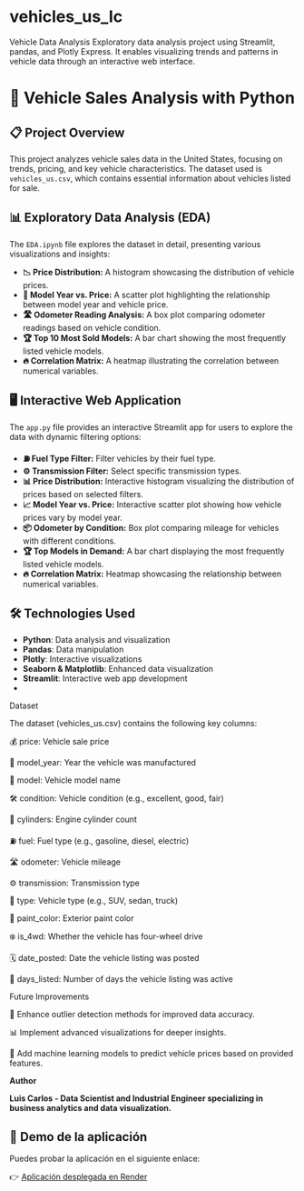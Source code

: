 # vehicles_us_lc
Vehicle Data Analysis  Exploratory data analysis project using Streamlit, pandas, and Plotly Express. It enables visualizing trends and patterns in vehicle data through an interactive web interface.
# 🚗 Vehicle Sales Analysis with Python

## 📋 Project Overview
This project analyzes vehicle sales data in the United States, focusing on trends, pricing, and key vehicle characteristics. The dataset used is `vehicles_us.csv`, which contains essential information about vehicles listed for sale.

## 📊 Exploratory Data Analysis (EDA)
The `EDA.ipynb` file explores the dataset in detail, presenting various visualizations and insights:

- **📉 Price Distribution:** A histogram showcasing the distribution of vehicle prices.
- **📅 Model Year vs. Price:** A scatter plot highlighting the relationship between model year and vehicle price.
- **🛣️ Odometer Reading Analysis:** A box plot comparing odometer readings based on vehicle condition.
- **🏆 Top 10 Most Sold Models:** A bar chart showing the most frequently listed vehicle models.
- **🔥 Correlation Matrix:** A heatmap illustrating the correlation between numerical variables.

## 🖥️ Interactive Web Application
The `app.py` file provides an interactive Streamlit app for users to explore the data with dynamic filtering options:

- **⛽ Fuel Type Filter:** Filter vehicles by their fuel type.
- **⚙️ Transmission Filter:** Select specific transmission types.
- **📊 Price Distribution:** Interactive histogram visualizing the distribution of prices based on selected filters.
- **📈 Model Year vs. Price:** Interactive scatter plot showing how vehicle prices vary by model year.
- **📦 Odometer by Condition:** Box plot comparing mileage for vehicles with different conditions.
- **🏆 Top Models in Demand:** A bar chart displaying the most frequently listed vehicle models.
- **🔥 Correlation Matrix:** Heatmap showcasing the relationship between numerical variables.

## 🛠️ Technologies Used
- **Python**: Data analysis and visualization
- **Pandas**: Data manipulation
- **Plotly**: Interactive visualizations
- **Seaborn & Matplotlib**: Enhanced data visualization
- **Streamlit**: Interactive web app development
- 
Dataset

The dataset (vehicles_us.csv) contains the following key columns:

💰 price: Vehicle sale price

📅 model_year: Year the vehicle was manufactured

🚗 model: Vehicle model name

🛠️ condition: Vehicle condition (e.g., excellent, good, fair)

🔧 cylinders: Engine cylinder count

⛽ fuel: Fuel type (e.g., gasoline, diesel, electric)

🛣️ odometer: Vehicle mileage

⚙️ transmission: Transmission type

🚜 type: Vehicle type (e.g., SUV, sedan, truck)

🎨 paint_color: Exterior paint color

❄️ is_4wd: Whether the vehicle has four-wheel drive

🗓️ date_posted: Date the vehicle listing was posted

📆 days_listed: Number of days the vehicle listing was active

Future Improvements

🚨 Enhance outlier detection methods for improved data accuracy.

📊 Implement advanced visualizations for deeper insights.

🤖 Add machine learning models to predict vehicle prices based on provided features.

**Author**

**Luis Carlos - Data Scientist and Industrial Engineer specializing in business analytics and data visualization.**

## 🚀 Demo de la aplicación

Puedes probar la aplicación en el siguiente enlace:

👉 [Aplicación desplegada en Render](https://vehicles-us-lc.onrender.com)





